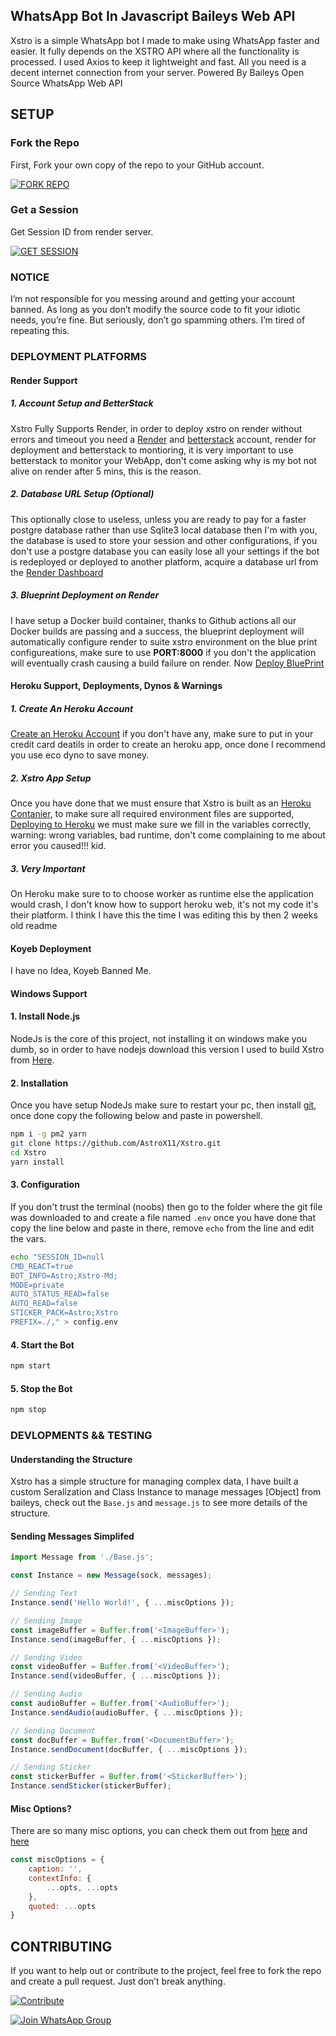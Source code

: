 ## WhatsApp Bot In Javascript Baileys Web API

<p>Xstro is a simple WhatsApp bot I made to make using WhatsApp faster and easier. It fully depends on the XSTRO API where all the functionality is processed. I used Axios to keep it lightweight and fast. All you need is a decent internet connection from your server.
Powered By Baileys Open Source WhatsApp Web API</p>

## SETUP

### Fork the Repo

First, Fork your own copy of the repo to your GitHub account.

[![FORK REPO](https://img.shields.io/badge/FORK_REPO-100000?style=for-the-badge&logo=github&logoColor=white&labelColor=black&color=black)](https://github.com/AstroX11/Xstro/fork)

### Get a Session

Get Session ID from render server.

[![GET SESSION](https://img.shields.io/badge/GET_SESSION-100000?style=for-the-badge&logo=render&logoColor=white&labelColor=black&color=black)](https://bit.ly/41mQBbY)

### NOTICE

I’m not responsible for you messing around and getting your account banned. As long as you don’t modify the source code to fit your idiotic needs, you’re fine. But seriously, don’t go spamming others. I’m tired of repeating this.

### DEPLOYMENT PLATFORMS

#### Render Support

##### 1. Account Setup and BetterStack

Xstro Fully Supports Render, in order to deploy xstro on render without errors and timeout you need a [Render](https://dashboard.render.com/register) and [betterstack](https://betterstack.com) account, render for deployment and betterstack to montioring, it is very important to use betterstack to monitor your WebApp, don't come asking why is my bot not alive on render after 5 mins, this is the reason.

##### 2. Database URL Setup (Optional)

This optionally close to useless, unless you are ready to pay for a faster postgre database rather than use Sqlite3 local database then I'm with you, the database is used to store your session and other configurations, if you don't use a postgre database you can easily lose all your settings if the bot is redeployed or deployed to another platform, acquire a database url from the [Render Dashboard](https://dashboard.render.com/new/database)

##### 3. Blueprint Deployment on Render

I have setup a Docker build container, thanks to Github actions all our Docker builds are passing and a success, the blueprint deployment will automatically configure render to suite xstro environment on the blue print configureations, make sure to use **PORT:8000** if you don't the application will eventually crash causing a build failure on render. Now [Deploy BluePrint](https://render.com/deploy?repo=https://github.com/AstroX11/Xstro)

#### Heroku Support, Deployments, Dynos & Warnings

##### 1. Create An Heroku Account

[Create an Heroku Account](https://signup.heroku.com/) if you don't have any, make sure to put in your credit card deatils in order to create an heroku app, once done I recommend you use eco dyno to save money.

##### 2. Xstro App Setup

Once you have done that we must ensure that Xstro is built as an [Heroku Contanier](https://devcenter.heroku.com/articles/container-registry-and-runtime), to make sure all required environment files are supported, [Deploying to Heroku](https://www.heroku.com/deploy?template=https://github.com/AstroX11/Xstro) we must make sure we fill in the variables correctly, warning: wrong variables, bad runtime, don't come complaining to me about error you caused!!! kid.

##### 3. Very Important

On Heroku make sure to to choose worker as runtime else the application would crash, I don't know how to support heroku web, it's not my code it's their platform. I think I have this the time I was editing this by then 2 weeks old readme

#### Koyeb Deployment

I have no Idea, Koyeb Banned Me.

#### Windows Support

#### 1. Install Node.js

NodeJs is the core of this project, not installing it on windows make you dumb, so in order to have nodejs download this version I used to build Xstro from [Here](https://nodejs.org/dist/v22.12.0/node-v22.12.0-x64.msi).

#### 2. Installation

Once you have setup NodeJs make sure to restart your pc, then install [git](https://git-scm.com/download/win), once done copy the following below and paste in powershell.

```bash
npm i -g pm2 yarn
git clone https://github.com/AstroX11/Xstro.git
cd Xstro
yarn install
```

#### 3. Configuration

If you don't trust the terminal (noobs) then go to the folder where the git file was downloaded to and create a file named `.env` once you have done that copy the line below and paste in there, remove `echo` from the line and edit the vars.

```bash
echo "SESSION_ID=null
CMD_REACT=true
BOT_INFO=Astro;Xstro-Md;
MODE=private
AUTO_STATUS_READ=false
AUTO_READ=false
STICKER_PACK=Astro;Xstro
PREFIX=./," > config.env
```

#### 4. Start the Bot

```bash
npm start
```

#### 5. Stop the Bot

```bash
npm stop
```

### DEVLOPMENTS && TESTING

#### Understanding the Structure

Xstro has a simple structure for managing complex data, I have built a custom Seralization and Class Instance to manage messages [Object] from baileys, check out the `Base.js` and `message.js` to see more details of the structure.

#### Sending Messages Simplifed

```javascript
import Message from './Base.js';

const Instance = new Message(sock, messages);

// Sending Text
Instance.send('Hello World!', { ...miscOptions });

// Sending Image
const imageBuffer = Buffer.from('<ImageBuffer>');
Instance.send(imageBuffer, { ...miscOptions });

// Sending Video
const videoBuffer = Buffer.from('<VideoBuffer>');
Instance.send(videoBuffer, { ...miscOptions });

// Sending Audio
const audioBuffer = Buffer.from('<AudioBuffer>');
Instance.sendAudio(audioBuffer, { ...miscOptions });

// Sending Document
const docBuffer = Buffer.from('<DocumentBuffer>');
Instance.sendDocument(docBuffer, { ...miscOptions });

// Sending Sticker
const stickerBuffer = Buffer.from('<StickerBuffer>');
Instance.sendSticker(stickerBuffer);
```

#### Misc Options?

There are so many misc options, you can check them out from [here](https://github.com/WhiskeySockets/Baileys/blob/master/src/Types/Message.ts) and [here](https://github.com/AstroX11/Xstro/blob/44449ea436b15fb97ab0289d421be8e79f7df4d9/lib/Base.js#L139)

```javascript
const miscOptions = {
    caption: '',
    contextInfo: {
        ...opts, ...opts
    },
    quoted: ...opts
}
```

## CONTRIBUTING

If you want to help out or contribute to the project, feel free to fork the repo and create a pull request. Just don’t break anything.

[![Contribute](https://img.shields.io/badge/CONTRIBUTE-black?style=for-the-badge&logo=github&logoColor=white)](https://github.com/AstroX11/Xstro/blob/master/.github/contributing.md)

[![Join WhatsApp Group](https://img.shields.io/badge/Join_WhatsApp-black?style=for-the-badge&logo=whatsapp&logoColor=white)](https://chat.whatsapp.com/HIvICIvQ8hL4PmqBu7a2C6)
